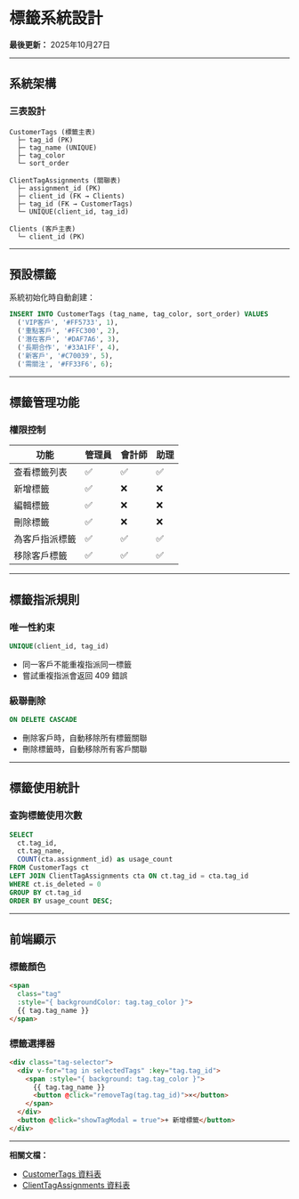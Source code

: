 # 標籤系統設計

**最後更新：** 2025年10月27日

---

## 系統架構

### 三表設計

```
CustomerTags (標籤主表)
  ├─ tag_id (PK)
  ├─ tag_name (UNIQUE)
  ├─ tag_color
  └─ sort_order

ClientTagAssignments (關聯表)
  ├─ assignment_id (PK)
  ├─ client_id (FK → Clients)
  ├─ tag_id (FK → CustomerTags)
  └─ UNIQUE(client_id, tag_id)

Clients (客戶主表)
  └─ client_id (PK)
```

---

## 預設標籤

系統初始化時自動創建：

```sql
INSERT INTO CustomerTags (tag_name, tag_color, sort_order) VALUES
  ('VIP客戶', '#FF5733', 1),
  ('重點客戶', '#FFC300', 2),
  ('潛在客戶', '#DAF7A6', 3),
  ('長期合作', '#33A1FF', 4),
  ('新客戶', '#C70039', 5),
  ('需關注', '#FF33F6', 6);
```

---

## 標籤管理功能

### 權限控制

| 功能 | 管理員 | 會計師 | 助理 |
|-----|--------|--------|------|
| 查看標籤列表 | ✅ | ✅ | ✅ |
| 新增標籤 | ✅ | ❌ | ❌ |
| 編輯標籤 | ✅ | ❌ | ❌ |
| 刪除標籤 | ✅ | ❌ | ❌ |
| 為客戶指派標籤 | ✅ | ✅ | ✅ |
| 移除客戶標籤 | ✅ | ✅ | ✅ |

---

## 標籤指派規則

### 唯一性約束

```sql
UNIQUE(client_id, tag_id)
```

- 同一客戶不能重複指派同一標籤
- 嘗試重複指派會返回 409 錯誤

### 級聯刪除

```sql
ON DELETE CASCADE
```

- 刪除客戶時，自動移除所有標籤關聯
- 刪除標籤時，自動移除所有客戶關聯

---

## 標籤使用統計

### 查詢標籤使用次數

```sql
SELECT 
  ct.tag_id,
  ct.tag_name,
  COUNT(cta.assignment_id) as usage_count
FROM CustomerTags ct
LEFT JOIN ClientTagAssignments cta ON ct.tag_id = cta.tag_id
WHERE ct.is_deleted = 0
GROUP BY ct.tag_id
ORDER BY usage_count DESC;
```

---

## 前端顯示

### 標籤顏色

```html
<span 
  class="tag" 
  :style="{ backgroundColor: tag.tag_color }">
  {{ tag.tag_name }}
</span>
```

### 標籤選擇器

```html
<div class="tag-selector">
  <div v-for="tag in selectedTags" :key="tag.tag_id">
    <span :style="{ background: tag.tag_color }">
      {{ tag.tag_name }}
      <button @click="removeTag(tag.tag_id)">×</button>
    </span>
  </div>
  <button @click="showTagModal = true">+ 新增標籤</button>
</div>
```

---

**相關文檔：**
- [CustomerTags 資料表](../../資料庫設計/核心業務/CustomerTags.md)
- [ClientTagAssignments 資料表](../../資料庫設計/核心業務/ClientTagAssignments.md)


